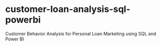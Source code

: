 # customer-loan-analysis-sql-powerbi
Customer Behavior Analysis for Personal Loan Marketing using SQL and Power BI
